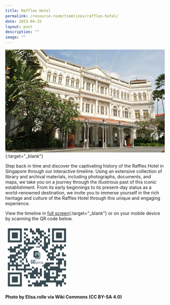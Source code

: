 ```yaml
---
title: Raffles Hotel
permalink: /resource-room/timelines/raffles-hotel/
date: 2023-04-25
layout: post
description: ""
image: ""
---
```

[![Alt text for image on Isomer site](/images/raffles-hotel-sample-1.jpg)](https://cdn.knightlab.com/libs/timeline3/latest/embed/index.html?source=1TAiR9JxuuWD3JpALf_VtUt1EWRaWIphEwpwRgjm8uc8&amp;font=Default&amp;lang=en&amp;initial_zoom=2&amp;height=650){:target="_blank"}

Step back in time and discover the captivating history of the Raffles Hotel in Singapore through our interactive timeline. Using an extensive collection of library and archival materials, including photographs, documents, and maps, we take you on a journey through the illustrious past of this iconic establishment. From its early beginnings to its present-day status as a world-renowned destination, we invite you to immerse yourself in the rich heritage and culture of the Raffles Hotel through this unique and engaging experience.

View the timeline in [full screen](https://cdn.knightlab.com/libs/timeline3/latest/embed/index.html?source=1TAiR9JxuuWD3JpALf_VtUt1EWRaWIphEwpwRgjm8uc8&amp;font=Default&amp;lang=en&amp;initial_zoom=2&amp;height=650){:target="_blank"} or on your mobile device by scanning the QR code below.

<img src="/images/qr-code-beforeafter-raffles-hotel-qr.png" alt="qr-code-beforeafter-raffles-hotel" style="width:200px;">

**Photo by Elisa.rolle via Wiki Commons (CC BY-SA 4.0)**